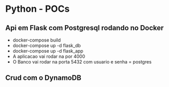 # Python - POCs

## Api em Flask com Postgresql rodando no Docker
- docker-compose build
- docker-compose up -d flask_db
- docker-compose up -d flask_app
- A aplicacao vai rodar na por 4000
- O Banco vai rodar na porta 5432 com usuario e senha = postgres

## Crud com o DynamoDB
